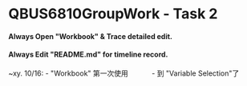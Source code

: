 # QBUS6810GroupWork - Task 2

#### Always Open "Workbook" & Trace detailed edit.
#### Always Edit "README.md" for timeline record.

~xy. 10/16: - "Workbook" 第一次使用
            - 到 "Variable Selection"了
